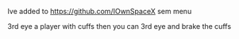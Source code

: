Ive added to https://github.com/IOwnSpaceX sem menu 

3rd eye a player with cuffs then you can 3rd eye and brake the cuffs 
